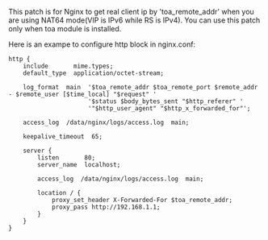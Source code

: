 This patch is for Nginx to get real client ip by 'toa_remote_addr' 
when you are using NAT64 mode(VIP is IPv6 while RS is IPv4).
You can use this patch only when toa module is installed.

Here is an exampe to configure http block in nginx.conf:

```
http {
    include       mime.types;
    default_type  application/octet-stream;

    log_format  main  '$toa_remote_addr $toa_remote_port $remote_addr - $remote_user [$time_local] "$request" '
                      '$status $body_bytes_sent "$http_referer" '
                      '"$http_user_agent" "$http_x_forwarded_for"';

    access_log  /data/nginx/logs/access.log  main;

    keepalive_timeout  65; 

    server {
        listen       80; 
        server_name  localhost;

        access_log  /data/nginx/logs/access.log  main;

        location / {
            proxy_set_header X-Forwarded-For $toa_remote_addr; 
            proxy_pass http://192.168.1.1;
        }   
    }   
}
```
